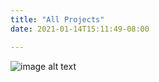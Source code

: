 ```yaml
---
title: "All Projects"
date: 2021-01-14T15:11:49-08:00

--- 
```


![image alt text](/softwareprojectspreview.png)
